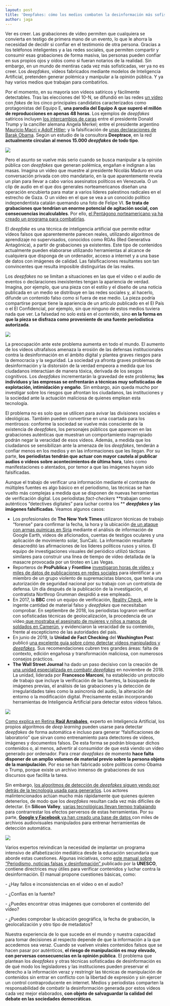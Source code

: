 ```yaml
---
layout: post
title: 'Deepfakes: cómo los medios combaten la desinformación más sofisticada'
author: jaga
---
```

Ver es creer. Las grabaciones de vídeo permiten que cualquiera se convierta en testigo de primera mano de un evento, lo que le ahorra la necesidad de decidir si confiar en el testimonio de otra persona. Gracias a los teléfonos inteligentes y a las redes sociales, que permiten compartir y consumir esas grabaciones de forma masiva, las personas pueden confiar en sus propios ojos y oídos como si fueran notarios de la realidad. Sin embargo, en un mundo de mentiras cada vez más sofisticadas, ver ya no es creer. Los _deepfakes_, vídeos fabricados mediante modelos de Inteligencia Artificial, pretenden generar polémica y manipular a la opinión pública. Y ya hay varios medios que trabajan para combatirlos.

Por el momento, en su mayoría son vídeos satíricos y fácilmente detectables. Tras las elecciones del 10-N, se difundió en las redes [un vídeo](https://www.youtube.com/watch?v=dj5M4s-cdAw) con _fakes_ de los cinco principales candidatos caracterizados como protagonistas del Equipo E, **una parodia del Equipo A que superó el millón de reproducciones en apenas 48 horas**. Los ejemplos de _deepfakes_ satíricos incluyen [los intercambios de caras](https://www.youtube.com/watch?v=5hZOcmqWKzY) entre el presidente Donald Trump y la canciller alemana Angela Merkel; entre el presidente argentino [Mauricio Macri y Adolf Hitler](https://www.youtube.com/watch?v=M8t6hGRtDac); y la falsificación de [unas declaraciones de Barak Obama](https://www.youtube.com/watch?v=gLoI9hAX9dw). Según un estudio de la consultora **Deeptrace**, en la red **actualmente circulan al menos 15.000 _deepfakes_ de todo tipo**.

![](/images/shots/1-deepfake-video.jpg)

Pero el asunto se vuelve más serio cuando se busca manipular a la opinión pública con _deepfakes_ que generan polémica, engañan e indignan a las masas. Imagina un vídeo que muestre al presidente Nicolás Maduro en una conversación privada con otro mandatario, en la que aparentemente revela un plan para llevar a cabo varios asesinatos políticos en Venezuela. O un clip de audio en el que dos generales norteamericanos diseñan una operación encubierta para matar a varios líderes palestinos radicales en el estrecho de Gaza. O un vídeo en el que se vea a un conocido político independentista catalán quemando una foto de Felipe VI. **Se trata de grabaciones que tendrían un enorme potencial de agitación social, con consecuencias incalculables**. Por ello, [el Pentágono norteamericano ya ha creado un programa para combatirlas](https://edition.cnn.com/interactive/2019/01/business/pentagons-race-against-deepfakes/). 

El _deepfake_ es una técnica de inteligencia artificial que permite editar vídeos falsos que aparentemente parecen reales, utilizando algoritmos de aprendizaje no supervisados, conocidos como RGAs (Red Generativa Antagónica), a partir de grabaciones ya existentes. Este tipo de contenidos actualmente pueden elaborarse utilizando herramientas al alcance de cualquiera que disponga de un ordenador, acceso a internet y a una base de datos con imágenes de calidad. Las falsificaciones resultantes son tan convincentes que resulta imposible distinguirlas de las reales.

Los _deepfakes_ no se limitan a situaciones en las que el vídeo o el audio de eventos o declaraciones inexistentes tengan la apariencia de verdad. Imagina, por ejemplo, que una pieza con el estilo y el diseño de una noticia publicada en un medio se distribuye en las redes sociales y, al hacerlo, difunde un contenido falso como si fuera de ese medio. La pieza podría compartirse porque tiene la apariencia de un artículo publicado en el El País o el El Confidencial, por ejemplo, sin que ninguno de estos medios tuviera nada que ver. La falsedad no solo está en el contenido, sino **en la forma en que la pieza se disfraza como proveniente de una fuente periodística autorizada**.

![](/images/shots/2gif-obama.gif)

La preocupación ante este problema aumenta en todo el mundo. El aumento de los vídeos ultrafalsos amenaza la erosión de las defensas institucionales contra la desinformación en el ámbito digital y plantea graves riesgos para la democracia y la seguridad. La sociedad ya afronta graves problemas de desinformación y la distorsión de la verdad empeora a medida que los ciudadanos interactúan de manera tóxica, derivada de los sesgos cognitivos. Los  _deepfakes_ incrementarán la gravedad de este problema; **los individuos y las empresas se enfrentarán a técnicas muy sofisticadas de explotación, intimidación y engaño**. Sin embargo, aún queda mucho por investigar sobre los riesgos que afrontan los ciudadanos, las instituciones y la sociedad ante la actuación maliciosa de quienes emplean esta tecnología. 

El problema no es solo que se utilicen para avivar las divisiones sociales e ideológicas. También pueden convertirse en una coartada para los mentirosos: conforme la sociedad se vuelve más consciente de la existencia de _deepfakes_, los personajes públicos que aparecen en las grabaciones auténticas que muestran un comportamiento inapropiado podrán negar la veracidad de esos vídeos. Además, a medida que los ciudadanos se sensibilizan ante la amenaza de los  _deepfakes_, tenderán a confiar menos en los medios y en las informaciones que les llegan. Por su parte, **los periodistas tendrán que actuar con mayor cautela al publicar audios o vídeos sobre acontecimientos de última hora**, tales como manifestaciones o atentados, por temor a que las imágenes hayan sido falsificadas.

Aunque el trabajo de verificar una información mediante el contraste de múltiples fuentes es algo básico en el periodismo, las técnicas se han vuelto más complejas a medida que se disponen de nuevas herramientas de verificación digital. Los periodistas _fact-checkers_ **trabajan como auténticos “detectives digitales” para luchar contra los ** **_deepfakes_ y las imágenes falsificadas.** Veamos algunos casos:

* Los profesionales de **The New York Times** utilizaron técnicas de trabajo “forense" para confirmar la fecha, la hora y la ubicación [de un ataque con armas químicas en Siria](https://www.nytimes.com/2017/05/01/insider/the-times-uses-forensic-mapping-to-verify-a-syrian-chemical-attack.html?_r=0) mediante el análisis de información de Google Earth, videos de aficionados, cuentas de testigos oculares y una aplicación de movimiento solar, SunCalc. La información resultante desacreditó las afirmaciones de los líderes políticos rusos y sirios. El equipo de investigaciones visuales del periódico utilizó tácticas similares para construir una línea de tiempo de vídeo detallada de la masacre provocada por un tiroteo en Las Vegas. 
* Reporteros de **ProPublica** y **Frontline** [investigaron horas de vídeo y miles de datos de publicaciones en redes sociales](https://www.propublica.org/article/michael-miselis-rise-above-movement-white-supremacist-group-northrop-grumman) para identificar a un miembro de un grupo violento de supremacistas blancos, que tenía una autorización de seguridad nacional por su trabajo con un contratista de defensa. Un día después de la publicación de la investigación, el contratista Northrop Grumman despidió a ese empleado. 
* En 2017, la **BBC** creó un equipo de verificación, [Reality Check,](https://www.bbc.com/news/reality_check) ante la ingente cantidad de material falso y  _deepfakes_ que necesitaban comprobar. En septiembre de 2018, los periodistas lograron verificar con sofisticadas técnicas de geolocalización, la procedencia de un vídeo[ que mostraba el asesinato de mujeres y niños a manos de soldados en Camerún](https://www.poynter.org/fact-checking/2018/how-the-bbc-verified-that-video-of-a-grisly-murder-in-cameroon-step-by-step/), y evidenciaron la veracidad de su contenido, frente al escepticismo de las autoridades del país.
* En junio de 2019, la **Unidad de Fact Checking** del **Washington Pos**t publicó [una excelente guía sobre cómo detectar vídeos manipulados y _deepfakes_](https://www.washingtonpost.com/graphics/2019/politics/fact-checker/manipulated-video-guide/). Sus recomendaciones cubren tres grandes áreas: falta de contexto, edición engañosa y transformación maliciosa, con numerosos consejos prácticos.
* **The Wall Street Journal** ha dado un paso decisivo con la creación de [una unidad especializada en combatir _deepfakes_](https://www.niemanlab.org/2018/11/how-the-wall-street-journal-is-preparing-its-journalists-to-detect-deepfakes/) en noviembre de 2018. La unidad, liderada por **Francesco Marconi**, ha establecido un protocolo de trabajo que incluye la verificación de las fuentes, la búsqueda de imágenes previas, el análisis de las grabaciones y la detección de irregularidades tales como la asincronía del audio, la alteración del entorno o la modificación digital. Precisamente están incorporando herramientas de Inteligencia Artificial para detectar estos vídeos falsos.

![](/images/shots/3-gif-deep-fakes.gif)

[Como explica en Retina **Raúl Arrabales**,](https://retina.elpais.com/retina/2018/09/17/innovacion/1537177382_367863.html) experto en Inteligencia Artificial, los propios algoritmos de _deep learning_ pueden usarse para detectar  _deepfakes_ de forma automática e incluso para generar “falsificaciones de laboratorio” que sirvan como entrenamiento para detectores de vídeos, imágenes y documentos falsos. De esta forma se podrán bloquear dichos contenidos o, al menos, advertir al consumidor de que está viendo un vídeo generado por ordenador. Para crear  _deepfakes_ de momento **hace falta disponer de un amplio volumen de material previo sobre la persona objeto de la manipulación**. Por eso se han fabricado sobre políticos como Obama o Trump, porque existe un archivo inmenso de grabaciones de sus discursos que facilita la tarea. 

Sin embargo, [los algoritmos de detección de  _deepfakes_ siguen yendo por detrás de la tecnología usada para generarlos](https://www.xataka.com/inteligencia-artificial/ha-comenzado-carrera-para-crear-tecnologia-capaz-detectar-deepfakes-falsificadores-llevan-ventaja). Los actores malintencionados actúan mucho más rápidamente que quienes quieren detenerlos, de modo que los  _deepfakes_ resultan cada vez más difíciles de detectar. En **Silicon Valley**, [varias tecnológicas llevan tiempo trabajando](https://www.latimes.com/politics/story/2019-11-05/deep-fakes-2020-election-silicon-valley-cure) para contrarrestar los efectos perversos de estas herramientas. Por su parte, [**Google y Facebook** ya han creado una base de datos ](https://elpais.com/tecnologia/2019/10/29/actualidad/1572343240_676009.html)con miles de archivos audiovisuales manipulados para entrenar herramientas de detección automática.

![](/images/shots/4-deep-fakes-zukeberg.jpeg)

Varios expertos reivindican la necesidad de implantar un programa intensivo de alfabetización mediática desde la educación secundaria que aborde estas cuestiones. Algunas iniciativas, como [este manual sobre “Periodismo, noticias falsas y desinfomación” ](https://es.unesco.org/sites/default/files/journalism_fake_news_disinformation_print_friendly_0.pdf)publicado por la **UNESCO**, contiene directrices muy útiles para verificar contenidos y luchar contra la desinformación. El manual propone cuestiones básicas, como: 

\- ¿Hay fallos e inconsistencias en el vídeo o en el audio?

\- ¿Confías en la fuente?

\- ¿Puedes encontrar otras imágenes que corroboren el contenido del vídeo?

\- ¿Puedes comprobar la ubicación geográfica, la fecha de grabación, la geolocalización y otro tipo de metadatos?

Nuestra experiencia de lo que sucede en el mundo y nuestra capacidad para tomar decisiones al respecto depende de que la información a la que accedemos sea veraz. Cuando se vuelven virales contenidos falsos que se hacen pasar por auténticos, **el riesgo de manipulación es muy elevado, con perversas consecuencias en la opinión pública**. El problema que plantean los  _deepfakes_ y otras técnicas sofisticadas de desinformación es de qué modo los legisladores y las instituciones pueden preservar el derecho a la información veraz y restringir las técnicas de manipulación de contenidos sin entrar en conflicto con la libertad de expresión y sin ejercer un control contraproducente en internet. Medios y periodistas comparten la responsabilidad de combatir la desinformación generada por estos vídeos cada vez mejor elaborados, **con objeto de salvaguardar la calidad del debate en las sociedades democráticas**.
